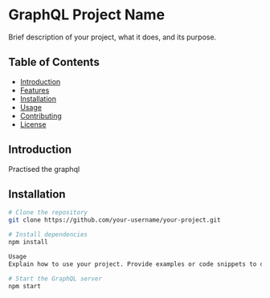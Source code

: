 # GraphQL Project Name

Brief description of your project, what it does, and its purpose.

## Table of Contents
- [Introduction](#introduction)
- [Features](#features)
- [Installation](#installation)
- [Usage](#usage)
- [Contributing](#contributing)
- [License](#license)

## Introduction
Practised the graphql

## Installation

```bash
# Clone the repository
git clone https://github.com/your-username/your-project.git

# Install dependencies
npm install

Usage
Explain how to use your project. Provide examples or code snippets to demonstrate typical usage scenarios.

# Start the GraphQL server
npm start


